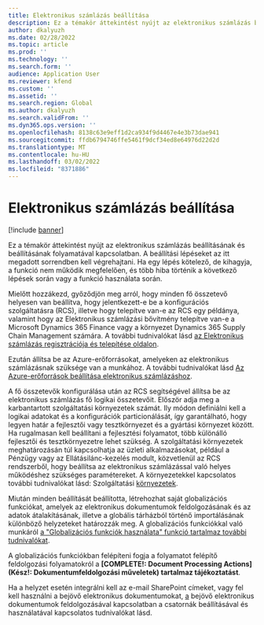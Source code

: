 ```yaml
---
title: Elektronikus számlázás beállítása
description: Ez a témakör áttekintést nyújt az elektronikus számlázás beállításának és beállításának folyamatával kapcsolatban.
author: dkalyuzh
ms.date: 02/28/2022
ms.topic: article
ms.prod: ''
ms.technology: ''
ms.search.form: ''
audience: Application User
ms.reviewer: kfend
ms.custom: ''
ms.assetid: ''
ms.search.region: Global
ms.author: dkalyuzh
ms.search.validFrom: ''
ms.dyn365.ops.version: ''
ms.openlocfilehash: 8138c63e9eff1d2ca934f9d4467e4e3b73dae941
ms.sourcegitcommit: ffdb6794746ffe5461f9dcf34ed8e64976d22d2d
ms.translationtype: MT
ms.contentlocale: hu-HU
ms.lasthandoff: 03/02/2022
ms.locfileid: "8371886"
---
```

# <a name="electronic-invoicing-setup"></a>Elektronikus számlázás beállítása

[!include [banner](../includes/banner.md)]

Ez a témakör áttekintést nyújt az elektronikus számlázás beállításának és beállításának folyamatával kapcsolatban. A beállítási lépéseket az itt megadott sorrendben kell végrehajtani. Ha egy lépés kötelező, de kihagyja, a funkció nem működik megfelelően, és több hiba történik a következő lépések során vagy a funkció használata során. 

Mielőtt hozzákezd, győződjön meg arról, hogy minden fő összetevő helyesen van beállítva, hogy jelentkezett-e be a konfigurációs szolgáltatásra (RCS), illetve hogy telepítve van-e az RCS egy példánya, valamint hogy az Elektronikus számlázási bővítmény telepítve van-e a Microsoft Dynamics 365 Finance vagy a környezet Dynamics 365 Supply Chain Management számára. A további tudnivalókat lásd [az Elektronikus számlázás regisztrációja és telepítése oldalon](e-invoicing-install-add-in-microservices-lcs.md).

Ezután állítsa be az Azure-erőforrásokat, amelyeken az elektronikus számlázásnak szüksége van a munkához. A további tudnivalókat lásd [Az Azure-erőforrások beállítása elektronikus számlázáshoz](e-invoicing-set-up-azure-resources.md).

A fő összetevők konfigurálása után az RCS segítségével állítsa be az elektronikus számlázás fő logikai összetevőit. Először adja meg a karbantartott szolgáltatási környezetek számát. Ily módon definiálni kell a logikai adatokat és a konfigurációk particionálását, így garantálható, hogy legyen határ a fejlesztői vagy tesztkörnyezet és a gyártási környezet között. Ha rugalmasan kell beállítani a fejlesztési folyamatot, több különálló fejlesztői és tesztkörnyezetre lehet szükség. A szolgáltatási környezetek meghatározásán túl kapcsolhatja az üzleti alkalmazásokat, például a Pénzügy vagy az Ellátásilánc-kezelés modult, közvetlenül az RCS rendszerből, hogy beállítsa az elektronikus számlázással való helyes működéshez szükséges paramétereket. A környezetekkel kapcsolatos további tudnivalókat lásd: Szolgáltatási [környezetek](e-invoicing-service-environments.md).

Miután minden beállítását beállította, létrehozhat saját globalizációs funkciókat, amelyek az elektronikus dokumentumok feldolgozásának és az adatok átalakításának, illetve a globális tárházból történő importálásának különböző helyzeteket határozzák meg. A globalizációs funkciókkal való munkáról [a "Globalizációs funkciók használata" funkció tartalmaz további tudnivalókat](e-invoicing-working-globalization-features.md).

A globalizációs funkciókban felépíteni fogja a folyamatot felépítő feldolgozási folyamatokról a **\[COMPLETE!: Document Processing Actions\] (Kész!: Dokumentumfeldolgozási műveletek) tartalmaz tájékoztatást**.

Ha a helyzet esetén integrálni kell az e-mail SharePoint címeket, vagy fel kell használni a bejövő elektronikus dokumentumokat, [a](e-invoicing-process-incoming-electronic-documents.md) bejövő elektronikus dokumentumok feldolgozásával kapcsolatban a csatornák beállításával és használatával kapcsolatos tudnivalókat lásd.
